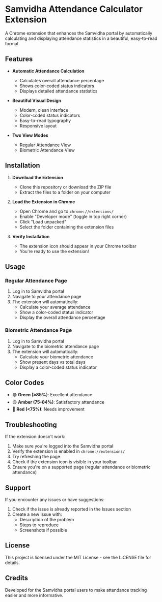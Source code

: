 # Samvidha Attendance Calculator Extension

A Chrome extension that enhances the Samvidha portal by automatically calculating and displaying attendance statistics in a beautiful, easy-to-read format.

## Features

- **Automatic Attendance Calculation**
  - Calculates overall attendance percentage
  - Shows color-coded status indicators
  - Displays detailed attendance statistics

- **Beautiful Visual Design**
  - Modern, clean interface
  - Color-coded status indicators
  - Easy-to-read typography
  - Responsive layout

- **Two View Modes**
  - Regular Attendance View
  - Biometric Attendance View

## Installation

1. **Download the Extension**
   - Clone this repository or download the ZIP file
   - Extract the files to a folder on your computer

2. **Load the Extension in Chrome**
   - Open Chrome and go to `chrome://extensions/`
   - Enable "Developer mode" (toggle in top right corner)
   - Click "Load unpacked"
   - Select the folder containing the extension files

3. **Verify Installation**
   - The extension icon should appear in your Chrome toolbar
   - You're ready to use the extension!

## Usage

### Regular Attendance Page
1. Log in to Samvidha portal
2. Navigate to your attendance page
3. The extension will automatically:
   - Calculate your average attendance
   - Show a color-coded status indicator
   - Display the overall attendance percentage

### Biometric Attendance Page
1. Log in to Samvidha portal
2. Navigate to the biometric attendance page
3. The extension will automatically:
   - Calculate your biometric attendance
   - Show present days vs total days
   - Display a color-coded status indicator

## Color Codes

- 🟢 **Green (≥85%)**: Excellent attendance
- 🟡 **Amber (75-84%)**: Satisfactory attendance
- 🔴 **Red (<75%)**: Needs improvement

## Troubleshooting

If the extension doesn't work:
1. Make sure you're logged into the Samvidha portal
2. Verify the extension is enabled in `chrome://extensions/`
3. Try refreshing the page
4. Check if the extension icon is visible in your toolbar
5. Ensure you're on a supported page (regular attendance or biometric attendance)

## Support

If you encounter any issues or have suggestions:
1. Check if the issue is already reported in the Issues section
2. Create a new issue with:
   - Description of the problem
   - Steps to reproduce
   - Screenshots if possible

## License

This project is licensed under the MIT License - see the LICENSE file for details.

## Credits

Developed for the Samvidha portal users to make attendance tracking easier and more informative.
